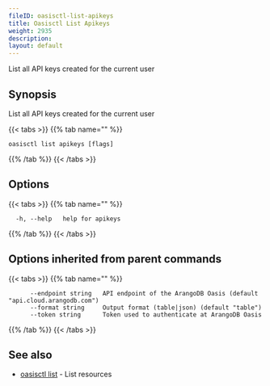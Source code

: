 ```yaml
---
fileID: oasisctl-list-apikeys
title: Oasisctl List Apikeys
weight: 2935
description: 
layout: default
---
```

List all API keys created for the current user

## Synopsis

List all API keys created for the current user

{{< tabs >}}
{{% tab name="" %}}
```
oasisctl list apikeys [flags]
```
{{% /tab %}}
{{< /tabs >}}

## Options

{{< tabs >}}
{{% tab name="" %}}
```
  -h, --help   help for apikeys
```
{{% /tab %}}
{{< /tabs >}}

## Options inherited from parent commands

{{< tabs >}}
{{% tab name="" %}}
```
      --endpoint string   API endpoint of the ArangoDB Oasis (default "api.cloud.arangodb.com")
      --format string     Output format (table|json) (default "table")
      --token string      Token used to authenticate at ArangoDB Oasis
```
{{% /tab %}}
{{< /tabs >}}

## See also

* [oasisctl list]()	 - List resources

